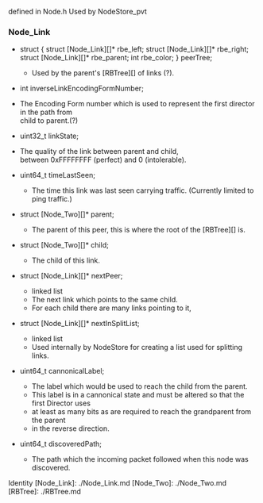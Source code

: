 defined in Node.h
Used by NodeStore_pvt
### Node_Link

- struct {
    struct [Node_Link][]* rbe_left;
    struct [Node_Link][]* rbe_right;
    struct [Node_Link][]* rbe_parent;
    int rbe_color;
} peerTree;
  - Used by the parent's [RBTree][] of links (?).

- int inverseLinkEncodingFormNumber;
 - The Encoding Form number which is used to represent the first director in the path from  
   child to parent.(?)

- uint32_t linkState;
 - The quality of the link between parent and child,  
   between 0xFFFFFFFF (perfect) and 0 (intolerable).

- uint64_t timeLastSeen;
  - The time this link was last seen carrying traffic. (Currently limited to ping traffic.) 

- struct [Node_Two][]* parent;
  - The parent of this peer, this is where the root of the [RBTree][] is. 
  
- struct [Node_Two][]* child;
  - The child of this link.

- struct [Node_Link][]* nextPeer;
  - linked list
  - The next link which points to the same child.
  - For each child there are many links pointing to it,

- struct [Node_Link][]* nextInSplitList;
  - linked list
  - Used internally by NodeStore for creating a list used for splitting links.

- uint64_t cannonicalLabel;
  - The label which would be used to reach the child from the parent.
  - This label is in a cannonical state and must be altered so that the first Director uses
  - at least as many bits as are required to reach the grandparent from the parent
  - in the reverse direction.

- uint64_t discoveredPath;
  - The path which the incoming packet followed when this node was discovered.

Identity
[Node_Link]: ./Node_Link.md
[Node_Two]: ./Node_Two.md
[RBTree]: ./RBTree.md

